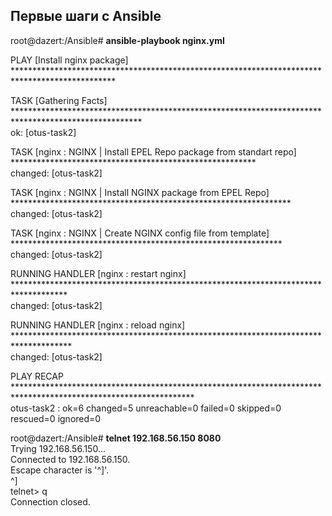 ## Первые шаги с Ansible ##

root@dazert:/Ansible# **ansible-playbook nginx.yml**

PLAY [Install nginx package] ***********************************************************************************************

TASK [Gathering Facts] *****************************************************************************************************\
ok: [otus-task2]

TASK [nginx : NGINX | Install EPEL Repo package from standart repo] ********************************************************\
changed: [otus-task2]

TASK [nginx : NGINX | Install NGINX package from EPEL Repo] ****************************************************************\
changed: [otus-task2]

TASK [nginx : NGINX | Create NGINX config file from template] **************************************************************\
changed: [otus-task2]

RUNNING HANDLER [nginx : restart nginx] ************************************************************************************\
changed: [otus-task2]

RUNNING HANDLER [nginx : reload nginx] *************************************************************************************\
changed: [otus-task2]

PLAY RECAP *****************************************************************************************************************\
otus-task2                 : ok=6    changed=5    unreachable=0    failed=0    skipped=0    rescued=0    ignored=0   

root@dazert:/Ansible# **telnet 192.168.56.150 8080**\
Trying 192.168.56.150...\
Connected to 192.168.56.150.\
Escape character is '^]'.\
^]\
telnet> q\
Connection closed.
